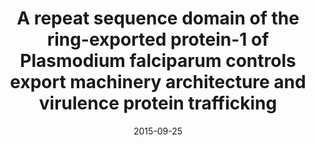 ---
title: "A repeat sequence domain of the ring-exported protein-1 of Plasmodium falciparum controls export machinery architecture and virulence protein trafficking"
collection: publications
permalink: /publication/2015-a-repeat-sequence
excerpt:
date: 2015-09-25
venue: 'Molecular Microbiology'
teaser:
paperurl: '/files/2015-09-25-A repeat-sequence-domain.pdf'
link: 'https://doi.org/10.1111/mmi.13201'
citation: '<b>McHugh E</b>, Batinovic S, Hanssen E, McMillan PJ, Kenny S, Griffin MD, Crawford S, Trenholme KR, Gardiner DL, Dixon MW, Tilley L. 2015. &quot;A repeat sequence domain of the ring-exported protein-1 of <i>Plasmodium falciparum</i> controls export machinery architecture and virulence protein trafficking.&quot; <i>Mol Microbiol.</i> 98(6):1101-14.'
---